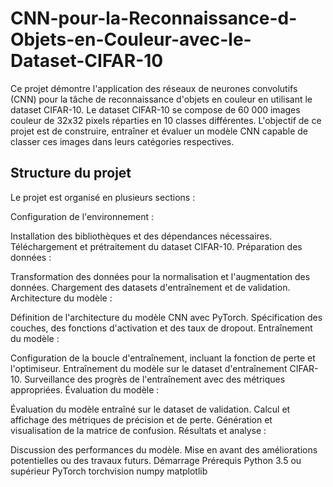 # CNN-pour-la-Reconnaissance-d-Objets-en-Couleur-avec-le-Dataset-CIFAR-10
Ce projet démontre l'application des réseaux de neurones convolutifs (CNN) pour la tâche de reconnaissance d'objets en couleur en utilisant le dataset CIFAR-10. Le dataset CIFAR-10 se compose de 60 000 images couleur de 32x32 pixels réparties en 10 classes différentes. L'objectif de ce projet est de construire, entraîner et évaluer un modèle CNN capable de classer ces images dans leurs catégories respectives.
## Structure du projet
Le projet est organisé en plusieurs sections :

Configuration de l'environnement :

Installation des bibliothèques et des dépendances nécessaires.
Téléchargement et prétraitement du dataset CIFAR-10.
Préparation des données :

Transformation des données pour la normalisation et l'augmentation des données.
Chargement des datasets d'entraînement et de validation.
Architecture du modèle :

Définition de l'architecture du modèle CNN avec PyTorch.
Spécification des couches, des fonctions d'activation et des taux de dropout.
Entraînement du modèle :

Configuration de la boucle d'entraînement, incluant la fonction de perte et l'optimiseur.
Entraînement du modèle sur le dataset d'entraînement CIFAR-10.
Surveillance des progrès de l'entraînement avec des métriques appropriées.
Évaluation du modèle :

Évaluation du modèle entraîné sur le dataset de validation.
Calcul et affichage des métriques de précision et de perte.
Génération et visualisation de la matrice de confusion.
Résultats et analyse :

Discussion des performances du modèle.
Mise en avant des améliorations potentielles ou des travaux futurs.
Démarrage
Prérequis
Python 3.5 ou supérieur
PyTorch
torchvision
numpy
matplotlib
